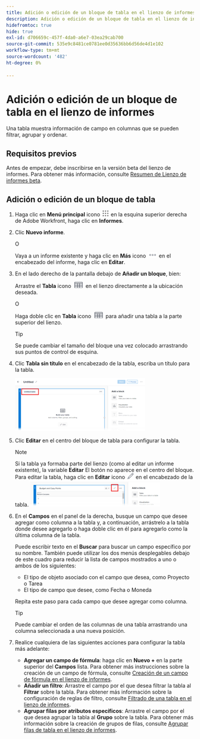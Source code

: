 ```yaml
---
title: Adición o edición de un bloque de tabla en el lienzo de informes
description: Adición o edición de un bloque de tabla en el lienzo de informes
hidefromtoc: true
hide: true
exl-id: d706659c-457f-4da0-a6e7-03ea29cab700
source-git-commit: 535e9c8481ce0781ee0d35636bb6d56de4d1e102
workflow-type: tm+mt
source-wordcount: '482'
ht-degree: 0%

---
```


# Adición o edición de un bloque de tabla en el lienzo de informes

Una tabla muestra información de campo en columnas que se pueden filtrar, agrupar y ordenar.

## Requisitos previos

Antes de empezar, debe inscribirse en la versión beta del lienzo de informes. Para obtener más información, consulte [Resumen de Lienzo de informes beta](/help/quicksilver/product-announcements/betas/canvas-dashboards-beta/reporting-canvas-beta-overview.md).

## Adición o edición de un bloque de tabla

1. Haga clic en **Menú principal** icono ![](assets/main-menu-icon.png) en la esquina superior derecha de Adobe Workfront, haga clic en **Informes**.
1. Clic **Nuevo informe**.

   O

   Vaya a un informe existente y haga clic en **Más** icono ![](assets/more-icon-27x15.png) en el encabezado del informe, haga clic en **Editar**.

1. En el lado derecho de la pantalla debajo de **Añadir un bloque**, bien:

   Arrastre el **Tabla** icono ![](assets/table-icon.png) en el lienzo directamente a la ubicación deseada.

   O

   Haga doble clic en **Tabla** icono ![](assets/table-icon.png) para añadir una tabla a la parte superior del lienzo.

   >[!TIP]
   >
   >Se puede cambiar el tamaño del bloque una vez colocado arrastrando sus puntos de control de esquina.

1. Clic **Tabla sin título** en el encabezado de la tabla, escriba un título para la tabla.

   ![](assets/table-name-350x142.png)

1. Clic **Editar** en el centro del bloque de tabla para configurar la tabla.

   >[!NOTE]
   >
   >Si la tabla ya formaba parte del lienzo (como al editar un informe existente), la variable **Editar** El botón no aparece en el centro del bloque. Para editar la tabla, haga clic en **Editar** icono ![](assets/edit-icon.png) en el encabezado de la tabla.
   >![](assets/edit-icon-table-header-350x71.png)

1. En el **Campos** en el panel de la derecha, busque un campo que desee agregar como columna a la tabla y, a continuación, arrástrelo a la tabla donde desee agregarlo o haga doble clic en él para agregarlo como la última columna de la tabla.

   Puede escribir texto en el **Buscar** para buscar un campo específico por su nombre. También puede utilizar los dos menús desplegables debajo de este cuadro para reducir la lista de campos mostrados a uno o ambos de los siguientes:

   * El tipo de objeto asociado con el campo que desea, como Proyecto o Tarea
   * El tipo de campo que desee, como Fecha o Moneda

   Repita este paso para cada campo que desee agregar como columna.

   >[!TIP]
   >
   >Puede cambiar el orden de las columnas de una tabla arrastrando una columna seleccionada a una nueva posición.

1. Realice cualquiera de las siguientes acciones para configurar la tabla más adelante:

   * **Agregar un campo de fórmula**: haga clic en **Nuevo +** en la parte superior del **Campos** lista. Para obtener más instrucciones sobre la creación de un campo de fórmula, consulte [Creación de un campo de fórmula en el lienzo de informes](../../../reports-and-dashboards/reporting-canvas/table-blocks/create-formula-field.md).
   * **Añadir un filtro**: Arrastre el campo por el que desea filtrar la tabla al **Filtrar** sobre la tabla. Para obtener más información sobre la configuración de reglas de filtro, consulte [Filtrado de una tabla en el lienzo de informes](../../../reports-and-dashboards/reporting-canvas/table-blocks/configure-filter-rules-for-table.md).
   * **Agrupar filas por atributos específicos**: Arrastre el campo por el que desea agrupar la tabla al **Grupo** sobre la tabla. Para obtener más información sobre la creación de grupos de filas, consulte [Agrupar filas de tabla en el lienzo de informes](../../../reports-and-dashboards/reporting-canvas/table-blocks/group-rows-in-table.md).
